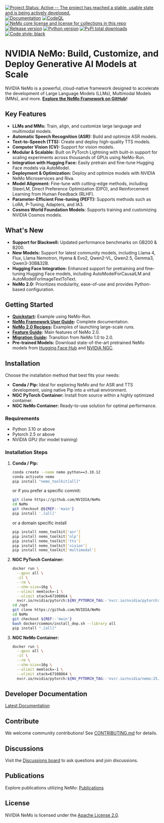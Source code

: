 [![Project Status: Active -- The project has reached a stable, usable state and is being actively developed.](http://www.repostatus.org/badges/latest/active.svg)](http://www.repostatus.org/#active)
[![Documentation](https://readthedocs.com/projects/nvidia-nemo/badge/?version=main)](https://docs.nvidia.com/deeplearning/nemo/user-guide/docs/en/main/)
[![CodeQL](https://github.com/nvidia/nemo/actions/workflows/codeql.yml/badge.svg?branch=main&event=push)](https://github.com/nvidia/nemo/actions/workflows/codeql.yml)
[![NeMo core license and license for collections in this repo](https://img.shields.io/badge/License-Apache%202.0-brightgreen.svg)](https://github.com/NVIDIA/NeMo/blob/master/LICENSE)
[![Release version](https://badge.fury.io/py/nemo-toolkit.svg)](https://badge.fury.io/py/nemo-toolkit)
[![Python version](https://img.shields.io/pypi/pyversions/nemo-toolkit.svg)](https://badge.fury.io/py/nemo-toolkit)
[![PyPi total downloads](https://static.pepy.tech/personalized-badge/nemo-toolkit?period=total&units=international_system&left_color=grey&right_color=brightgreen&left_text=downloads)](https://pepy.tech/project/nemo-toolkit)
[![Code style: black](https://img.shields.io/badge/code%20style-black-000000.svg)](https://github.com/psf/black)

# NVIDIA NeMo: Build, Customize, and Deploy Generative AI Models at Scale

NVIDIA NeMo is a powerful, cloud-native framework designed to accelerate the development of Large Language Models (LLMs), Multimodal Models (MMs), and more.  **[Explore the NeMo Framework on GitHub](https://github.com/NVIDIA/NeMo)!**

## Key Features

*   **LLMs and MMs:** Train, align, and customize large language and multimodal models.
*   **Automatic Speech Recognition (ASR):** Build and optimize ASR models.
*   **Text-to-Speech (TTS):**  Create and deploy high-quality TTS models.
*   **Computer Vision (CV):** Support for vision models.
*   **Modular & Scalable:** Built on PyTorch Lightning with built-in support for scaling experiments across thousands of GPUs using NeMo-Run.
*   **Integration with Hugging Face:** Easily pretrain and fine-tune Hugging Face models via AutoModel.
*   **Deployment & Optimization:** Deploy and optimize models with NVIDIA NeMo Microservices and Riva.
*   **Model Alignment:** Fine-tune with cutting-edge methods, including SteerLM, Direct Preference Optimization (DPO), and Reinforcement Learning from Human Feedback (RLHF).
*   **Parameter-Efficient Fine-tuning (PEFT):** Supports methods such as LoRA, P-Tuning, Adapters, and IA3.
*   **Cosmos World Foundation Models:** Supports training and customizing NVIDIA Cosmos models.

## What's New

*   **Support for Blackwell:** Updated performance benchmarks on GB200 & B200.
*   **New Models:** Support for latest community models, including Llama 4, Flux, Llama Nemotron, Hyena & Evo2, Qwen2-VL, Qwen2.5, Gemma3, Qwen3-30B&32B.
*   **Hugging Face Integration:**  Enhanced support for pretraining and fine-tuning Hugging Face models, including AutoModelForCausalLM and AutoModelForImageTextToText.
*   **NeMo 2.0:**  Prioritizes modularity, ease-of-use and provides Python-based configuration.

## Getting Started

*   **[Quickstart](https://docs.nvidia.com/nemo-framework/user-guide/latest/nemo-2.0/quickstart.html):** Example using NeMo-Run.
*   **[NeMo Framework User Guide](https://docs.nvidia.com/nemo-framework/user-guide/latest/nemo-2.0/index.html):**  Complete documentation.
*   **[NeMo 2.0 Recipes](https://github.com/NVIDIA/NeMo/blob/main/nemo/collections/llm/recipes):** Examples of launching large-scale runs.
*   **[Feature Guide](https://docs.nvidia.com/nemo-framework/user-guide/latest/nemo-2.0/features/index.html#feature-guide):**  Main features of NeMo 2.0.
*   **[Migration Guide](https://docs.nvidia.com/nemo-framework/user-guide/latest/nemo-2.0/migration/index.html#migration-guide):** Transition from NeMo 1.0 to 2.0.
*   **Pre-trained Models:** Download state-of-the-art pretrained NeMo models from [Hugging Face Hub](https://huggingface.co/models?library=nemo&sort=downloads&search=nvidia) and [NVIDIA NGC](https://catalog.ngc.nvidia.com/models?query=nemo&orderBy=weightPopularDESC).

## Installation

Choose the installation method that best fits your needs:

*   **Conda / Pip:**  Ideal for exploring NeMo and for ASR and TTS development, using native Pip into a virtual environment.
*   **NGC PyTorch Container:** Install from source within a highly optimized container.
*   **NGC NeMo Container:**  Ready-to-use solution for optimal performance.

### Requirements

*   Python 3.10 or above
*   Pytorch 2.5 or above
*   NVIDIA GPU (for model training)

### Installation Steps

1.  **Conda / Pip:**
    ```bash
    conda create --name nemo python==3.10.12
    conda activate nemo
    pip install "nemo_toolkit[all]"
    ```
    or if you prefer a specific commit:
    ```bash
    git clone https://github.com/NVIDIA/NeMo
    cd NeMo
    git checkout @${REF:-'main'}
    pip install '.[all]'
    ```
    or a domain specific install
    ```bash
    pip install nemo_toolkit['asr']
    pip install nemo_toolkit['nlp']
    pip install nemo_toolkit['tts']
    pip install nemo_toolkit['vision']
    pip install nemo_toolkit['multimodal']
    ```

2.  **NGC PyTorch Container:**
    ```bash
    docker run \
      --gpus all \
      -it \
      --rm \
      --shm-size=16g \
      --ulimit memlock=-1 \
      --ulimit stack=67108864 \
      nvcr.io/nvidia/pytorch:${NV_PYTORCH_TAG:-'nvcr.io/nvidia/pytorch:25.01-py3'}
    cd /opt
    git clone https://github.com/NVIDIA/NeMo
    cd NeMo
    git checkout ${REF:-'main'}
    bash docker/common/install_dep.sh --library all
    pip install ".[all]"
    ```

3.  **NGC NeMo Container:**
    ```bash
    docker run \
      --gpus all \
      -it \
      --rm \
      --shm-size=16g \
      --ulimit memlock=-1 \
      --ulimit stack=67108864 \
      nvcr.io/nvidia/pytorch:${NV_PYTORCH_TAG:-'nvcr.io/nvidia/nemo:25.02'}
    ```

## Developer Documentation

[Latest Documentation](https://docs.nvidia.com/deeplearning/nemo/user-guide/docs/en/main/)

## Contribute

We welcome community contributions!  See [CONTRIBUTING.md](https://github.com/NVIDIA/NeMo/blob/stable/CONTRIBUTING.md) for details.

## Discussions

Visit the [Discussions board](https://github.com/NVIDIA/NeMo/discussions) to ask questions and join discussions.

## Publications

Explore publications utilizing NeMo:  [Publications](https://nvidia.github.io/NeMo/publications/)

## License

NVIDIA NeMo is licensed under the [Apache License 2.0](https://github.com/NVIDIA/NeMo?tab=Apache-2.0-1-ov-file).